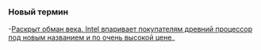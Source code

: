 ### Новый термин
-[Раскрыт обман века. Intel впаривает покупателям древний процессор под новым названием и по очень высокой цене](https://www.cnews.ru/news/top/2025-09-12_raskryt_obman_vekaintel_vparivaet)_
